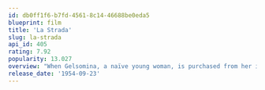 ```yaml
---
id: db0ff1f6-b7fd-4561-8c14-46688be0eda5
blueprint: film
title: 'La Strada'
slug: la-strada
api_id: 405
rating: 7.92
popularity: 13.027
overview: "When Gelsomina, a naïve young woman, is purchased from her impoverished mother by brutish circus strongman Zampanò to be his wife and partner, she loyally endures her husband's coldness and abuse as they travel the Italian countryside performing together. Soon Zampanò must deal with his jealousy and conflicted feelings about Gelsomina when she finds a kindred spirit in Il Matto, the carefree circus fool, and contemplates leaving Zampanò."
release_date: '1954-09-23'
---
```

